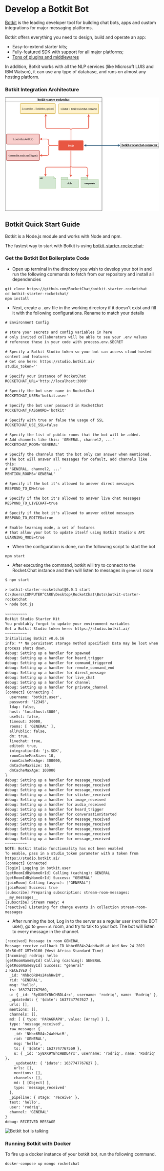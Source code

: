 # Develop a Botkit Bot

[Botkit](https://github.com/howdyai/botkit) is the leading developer tool for building chat bots, apps and custom integrations for major messaging platforms.

Botkit offers everything you need to design, build and operate an app:

* Easy-to-extend starter kits;
* Fully-featured SDK with support for all major platforms;
* [Tons of plugins and middlewares](https://botkit.ai/docs/readme-middlewares.html)

In addition, Botkit works with all the NLP services (like Microsoft LUIS and IBM Watson), it can use any type of database, and runs on almost any hosting platform.

### Botkit Integration Architecture

![](<../../.gitbook/assets/image (99).png>)

## Botkit Quick Start Guide

Botkit is a Node.js module and works with Node and npm.

The fastest way to start with Botkit is using [botkit-starter-rocketchat](https://github.com/RocketChat/botkit-starter-rocketchat):

### Get the Botkit Bot Boilerplate Code

* Open up terminal in the directory you wish to develop your bot in and run the following commands to fetch from our repository and install all dependencies

```
git clone https://github.com/RocketChat/botkit-starter-rocketchat
cd botkit-starter-rocketchat/
npm install
```

* Next, create a `.env` file in the working directory if it doesn't exist and fill it with the following configurations. Rename to match your details

```
# Environment Config

# store your secrets and config variables in here
# only invited collaborators will be able to see your .env values
# reference these in your code with process.env.SECRET

# Specify a Botkit Studio token so your bot can access cloud-hosted content and features
# Get one here: https://studio.botkit.ai/
studio_token=''

# Specify your instance of RocketChat
ROCKETCHAT_URL='http://localhost:3000'

# Specify the bot user name in RocketChat
ROCKETCHAT_USER='botkit.user'

# Specify the bot user password in RocketChat
ROCKETCHAT_PASSWORD='botkit'

# Specify with true or false the usage of SSL
ROCKETCHAT_USE_SSL=false

# Specify the list of public rooms that the bot will be added.
# Add channels like this: 'GENERAL, channel2, ...'
ROCKETCHAT_ROOM='GENERAL'

# Specify the channels that the bot only can answer when mentioned.
# The bot will answer all messages for default, add channels like this:
# 'GENERAL, channel2, ...'
MENTION_ROOMS='GENERAL'

# Specify if the bot it's allowed to answer direct messages
RESPOND_TO_DM=true

# Specify if the bot it's allowed to answer live chat messages
RESPOND_TO_LIVECHAT=true

# Specify if the bot it's allowed to answer edited messages
RESPOND_TO_EDITED=true

# Enable learning mode, a set of features
# that allow your bot to update itself using Botkit Studio's API
LEARNING_MODE=true

```

* When the configuration is done, run the following script to start the bot

```
npm start
```

* After executing the command, botkit will try to connect to the Rocket.Chat instance and then will listen to messages in `general` room

```
$ npm start

> botkit-starter-rocketchat@0.0.1 start C:\Users\COMPUTER^CARE\Desktop\RocketChat\Bots\botkit-starter-rocketchat
> node bot.js

~~~~~~~~~~
Botkit Studio Starter Kit
You problably forgot to update your environment variables
Get a Botkit Studio token here: https://studio.botkit.ai/
~~~~~~~~~~
Initializing Botkit v0.6.16
info: ** No persistent storage method specified! Data may be lost when process shuts down.
debug: Setting up a handler for spawned
debug: Setting up a handler for heard_trigger
debug: Setting up a handler for command_triggered
debug: Setting up a handler for remote_command_end
debug: Setting up a handler for direct_message 
debug: Setting up a handler for live_chat      
debug: Setting up a handler for channel        
debug: Setting up a handler for private_channel
[connect] Connecting {    
  username: 'botkit.user',
  password: '12345',      
  ldap: false,
  host: 'localhost:3000', 
  useSsl: false,
  timeout: 20000,
  rooms: [ 'GENERAL' ],   
  allPublic: false,
  dm: true,
  livechat: true,
  edited: true,
  integrationId: 'js.SDK',
  roomCacheMaxSize: 10,
  roomCacheMaxAge: 300000,
  dmCacheMaxSize: 10,
  dmCacheMaxAge: 100000
}
debug: Setting up a handler for message_received
debug: Setting up a handler for message_received
debug: Setting up a handler for message_received
debug: Setting up a handler for sticker_received
debug: Setting up a handler for image_received
debug: Setting up a handler for audio_received
debug: Setting up a handler for heard_trigger
debug: Setting up a handler for conversationStarted
debug: Setting up a handler for message_received
debug: Setting up a handler for message_received
debug: Setting up a handler for message_received
debug: Setting up a handler for message_received
debug: Setting up a handler for message_received
~~~~~~~~~~
NOTE: Botkit Studio functionality has not been enabled
To enable, pass in a studio_token parameter with a token from https://studio.botkit.ai/
[connect] Connected
[login] Logging in botkit.user
[getRoomIdByNameOrId] Calling (caching): GENERAL
[getRoomIdByNameOrId] Success: "GENERAL"
[joinRoom] Calling (async): ["GENERAL"]
[joinRoom] Success: true
[subscribe] Preparing subscription: stream-room-messages: __my_messages__
[subscribe] Stream ready: 4
[reactive] Listening for change events in collection stream-room-messages
```

* After running the bot, Log in to the server as a regular user (not the BOT user), go to `general` room, and try to talk to your bot. The bot will listen to every message in the channel.

```
[received] Message in room GENERAL
Message receive callback ID Nhbc6R84s24ahHwiM at Wed Nov 24 2021 10:56:07 GMT+0100 (West Africa Standard Time)
[Incoming] rodriq: hello
[getRoomNameById] Calling (caching): GENERAL
[getRoomNameById] Success: "general"
I RECEIVED {
  _id: 'Nhbc6R84s24ahHwiM',
  rid: 'GENERAL',
  msg: 'hello',
  ts: 1637747767569,
  u: { _id: '5y8XK9YBhCHBDL4rx', username: 'rodriq', name: 'Rodriq' },
  _updatedAt: { '$date': 1637747767627 },
  urls: [],
  mentions: [],
  channels: [],
  md: [ { type: 'PARAGRAPH', value: [Array] } ],
  type: 'message_received',
  raw_message: {
    _id: 'Nhbc6R84s24ahHwiM',
    rid: 'GENERAL',
    msg: 'hello',
    ts: { '$date': 1637747767569 },
    u: { _id: '5y8XK9YBhCHBDL4rx', username: 'rodriq', name: 'Rodriq' },
    _updatedAt: { '$date': 1637747767627 },
    urls: [],
    mentions: [],
    channels: [],
    md: [ [Object] ],
    type: 'message_received'
  },
  _pipeline: { stage: 'receive' },
  text: 'hello',
  user: 'rodriq',
  channel: 'GENERAL'
}
debug: RECEIVED MESSAGE
```

![Botkit bot is talking](../../.gitbook/assets/botkit.gif)

### Running Botkit with Docker

To fire up a docker instance of your botkit bot, run the following command.

```
docker-compose up mongo rocketchat
```
